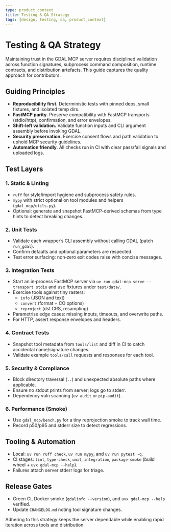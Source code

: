 ```yaml
---
type: product_context
title: Testing & QA Strategy
tags: [design, testing, qa, product_context]
---
```


# Testing & QA Strategy

Maintaining trust in the GDAL MCP server requires disciplined validation across function signatures, subprocess command composition, runtime contracts, and distribution artefacts. This guide captures the quality approach for contributors.

## Guiding Principles

- **Reproducibility first.** Deterministic tests with pinned deps, small fixtures, and isolated temp dirs.
- **FastMCP parity.** Preserve compatibility with FastMCP transports (stdio/http), confirmation, and error envelopes.
- **Shift-left validation.** Validate function inputs and CLI argument assembly before invoking GDAL.
- **Security preservation.** Exercise consent flows and path validation to uphold MCP security guidelines.
- **Automation friendly.** All checks run in CI with clear pass/fail signals and uploaded logs.

## Test Layers

### 1. Static & Linting

- `ruff` for style/import hygiene and subprocess safety rules.
- `mypy` with strict optional on tool modules and helpers (`gdal_mcp/utils.py`).
- Optional: generate and snapshot FastMCP-derived schemas from type hints to detect breaking changes.

### 2. Unit Tests

- Validate each wrapper’s CLI assembly without calling GDAL (patch `run_gdal`).
- Confirm defaults and optional parameters are respected.
- Test error surfacing: non‑zero exit codes raise with concise messages.

### 3. Integration Tests

- Start an in‑process FastMCP server via `uv run gdal-mcp serve --transport stdio` and use fixtures under `test/data/`.
- Exercise tools against tiny rasters:
  - `info` (JSON and text)
  - `convert` (format + CO options)
  - `reproject` (dst CRS, resampling)
- Parametrise edge cases: missing inputs, timeouts, and overwrite paths.
- For HTTP, assert response envelopes and headers.

### 4. Contract Tests

- Snapshot tool metadata from `tools/list` and diff in CI to catch accidental name/signature changes.
- Validate example `tools/call` requests and responses for each tool.

### 5. Security & Compliance

- Block directory traversal (`..`) and unexpected absolute paths where applicable.
- Ensure no stdout prints from server; logs go to stderr.
- Dependency vuln scanning (`uv audit` or `pip-audit`).

### 6. Performance (Smoke)

- Use `gdal_mcp/bench.py` for a tiny reprojection smoke to track wall time.
- Record p50/p95 and stderr size to detect regressions.

## Tooling & Automation

- Local: `uv run ruff check`, `uv run mypy`, and `uv run pytest -q`.
- CI stages: `lint`, `type-check`, `unit`, `integration`, `package-smoke` (build wheel + `uvx gdal-mcp --help`).
- Failures attach server stderr logs for triage.

## Release Gates

- Green CI, Docker smoke (`gdalinfo --version`), and `uvx gdal-mcp --help` verified.
- Update `CHANGELOG.md` noting tool signature changes.

Adhering to this strategy keeps the server dependable while enabling rapid iteration across tools and distribution.
